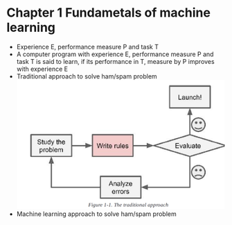 # Chapter 1 Fundametals of machine learning
* Experience E, performance measure P and task T
* A computer program with experience E, performance measure P and task T is said to learn, if its performance in T, measure by P improves with experience E
* Traditional approach to solve ham/spam problem
![](https://github.com/shreya1sharma/MOOC-Exercises/blob/master/Hands%20on%20ML%20and%20DL%20in%20python/traditional.PNG)
* Machine learning approach to solve ham/spam problem
